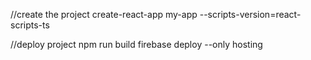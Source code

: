 //create the project
create-react-app my-app --scripts-version=react-scripts-ts

//deploy project
npm run build
firebase deploy --only hosting